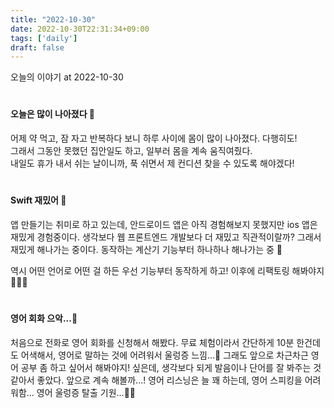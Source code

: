 ```yaml
---
title: "2022-10-30"
date: 2022-10-30T22:31:34+09:00
tags: ['daily']
draft: false
---
```


오늘의 이야기 at 2022-10-30
<!--more--> 

#
#### 오늘은 많이 나아졌다 🙂
어제 약 먹고, 잠 자고 반복하다 보니 하루 사이에 몸이 많이 나아졌다. 다행히도!  
그래서 그동안 못했던 집안일도 하고, 일부러 몸을 계속 움직여줬다.  
내일도 휴가 내서 쉬는 날이니까, 푹 쉬면서 제 컨디션 찾을 수 있도록 해야겠다!


#
#### Swift 재밌어 🥰
앱 만들기는 취미로 하고 있는데, 안드로이드 앱은 아직 경험해보지 못했지만 ios 앱은 재밌게 경험중이다.
생각보다 웹 프론트엔드 개발보다 더 재밌고 직관적이랄까? 그래서 재밌게 해나가는 중이다.
동작하는 계산기 기능부터 하나하나 해나가는 중 👀

역시 어떤 언어로 어떤 걸 하든 우선 기능부터 동작하게 하고! 이후에 리팩토링 해봐야지 👩🏻‍💻


#
#### 영어 회화 으악...🤮
처음으로 전화로 영어 회화를 신청해서 해봤다. 
무료 체험이라서 간단하게 10분 한건데도 어색해서, 영어로 말하는 것에 어려워서 울렁증 느낌...🥲
그래도 앞으로 차근차근 영어 공부 좀 하고 싶어서 해봐야지! 싶은데, 생각보다 되게 발음이나 단어를 잘 봐주는 것 같아서 좋았다.
앞으로 계속 해볼까...! 영어 리스닝은 늘 꽤 하는데, 영어 스피킹을 어려워함... 영어 울렁증 탈출 기원...🙏🏻
